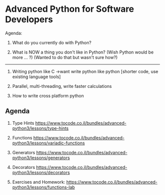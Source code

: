 # Advanced Python for Software Developers

Agenda:

1. What do you currently do with Python?

2. What is NOW a thing you don't like in Python?
   (Wish Python would be more ... ?)
   (Wanted to do that but wasn't sure how?)
-----------------------------

1. Writing python like C ->want write python like python
   [shorter code, use existing language tools]
   
2. Parallel, multi-threading, write faster calculations

3. How to write cross platform python





## Agenda

1. Type Hints
https://www.tocode.co.il/bundles/advanced-python3/lessons/type-hints
   
2. Functions
https://www.tocode.co.il/bundles/advanced-python3/lessons/variadic-functions
   
3. Generators
https://www.tocode.co.il/bundles/advanced-python3/lessons/generators
   
4. Decorators
https://www.tocode.co.il/bundles/advanced-python3/lessons/decorators
   
5. Exercises and Homework:
https://www.tocode.co.il/bundles/advanced-python3/lessons/functions-lab